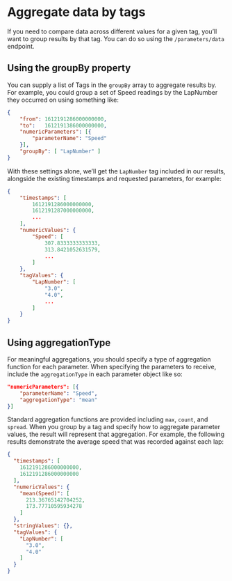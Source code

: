 # Aggregate data by tags

If you need to compare data across different values for a given tag, you’ll want to group results by that tag. You can do so using the `/parameters/data` endpoint.

## Using the groupBy property

You can supply a list of Tags in the `groupBy` array to aggregate results by. For example, you could group a set of Speed readings by the LapNumber they occurred on using something like:

```json
{
    "from": 1612191286000000000,
    "to":   1612191386000000000,
    "numericParameters": [{
        "parameterName": "Speed"
    }],
    "groupBy": [ "LapNumber" ]
}
```

With these settings alone, we’ll get the `LapNumber` tag included in our results, alongside the existing timestamps and requested parameters, for example:

```json
{
    "timestamps": [
        1612191286000000000,
        1612191287000000000,
        ...
    ],
    "numericValues": {
        "Speed": [
            307.8333333333333,
            313.8421052631579,
            ...
        ]
    },
    "tagValues": {
        "LapNumber": [
            "3.0",
            "4.0",
            ...
        ]
    }
}
```

## Using aggregationType

For meaningful aggregations, you should specify a type of aggregation function for each parameter. When specifying the parameters to receive, include the `aggregationType` in each parameter object like so:

```json
"numericParameters": [{
    "parameterName": "Speed",
    "aggregationType": "mean"
}]
```

Standard aggregation functions are provided including `max`, `count`, and `spread`. When you group by a tag and specify how to aggregate parameter values, the result will represent that aggregation. For example, the following results demonstrate the average speed that was recorded against each lap:

```json
{
  "timestamps": [
    1612191286000000000,
    1612191286000000000
  ],
  "numericValues": {
    "mean(Speed)": [
      213.36765142704252,
      173.77710595934278
    ]
  },
  "stringValues": {},
  "tagValues": {
    "LapNumber": [
      "3.0",
      "4.0"
    ]
  }
}
```

